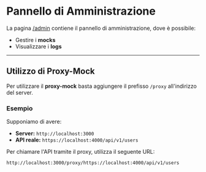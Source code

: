 # Pannello di Amministrazione

La pagina [/admin](admin) contiene il pannello di amministrazione, dove è possibile:

- Gestire i **mocks**
- Visualizzare i **logs**

---

## Utilizzo di Proxy-Mock

Per utilizzare il **proxy-mock** basta aggiungere il prefisso `/proxy` all'indirizzo del server.

### Esempio

Supponiamo di avere:
- **Server:** `http://localhost:3000`
- **API reale:** `https://localhost:4000/api/v1/users`

Per chiamare l'API tramite il proxy, utilizza il seguente URL:
```plaintext
http://localhost:3000/proxy/https://localhost:4000/api/v1/users

